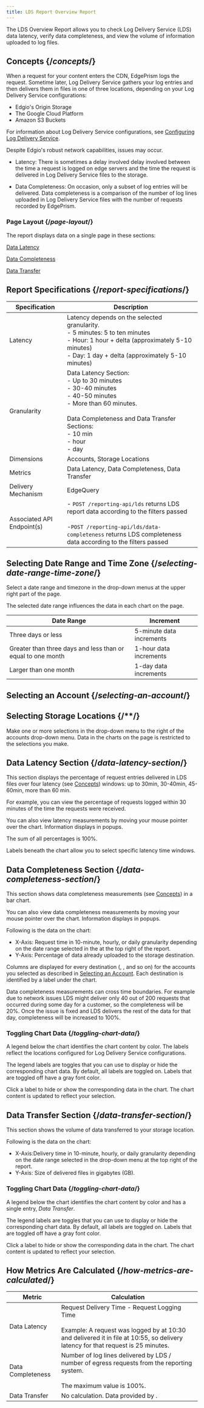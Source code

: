 ```yaml
---
title: LDS Report Overview Report
---
```

The LDS Overview Report allows you to check Log Delivery Service (LDS) data latency, verify data completeness, and view the volume of information uploaded to log files.

## Concepts  {/*concepts*/}

When a request for your content enters the CDN, EdgePrism logs the request. Sometime later, Log Delivery Service gathers your log entries and then delivers them in files in one of three locations, depending on your Log Delivery Service configurations:

- Edgio's Origin Storage
- The Google Cloud Platform
- Amazon S3 Buckets

For information about Log Delivery Service configurations, see [Configuring Log Delivery Service](/delivery/control/configure/log_delivery_service).

Despite Edgio's robust network capabilities, issues may occur.

- Latency: There is sometimes a delay involved delay involved between the time a request is logged on edge servers and the time the request is delivered in Log Delivery Service files to the storage.

- Data Completeness: On occasion, only a subset of log entries will be delivered. Data completeness is a comparison of the number of log lines uploaded in Log Delivery Service files with the number of requests recorded by EdgePrism.

### Page Layout  {/*page-layout*/}

The report displays data on a single page in these sections:

[Data Latency](#data-latency-section)

[Data Completeness](data-completeness-section)

[Data Transfer](#data-transfer-section)

## Report Specifications  {/*report-specifications*/}

|Specification|Description|
|---|---|
|Latency| Latency depends on the selected granularity. <br /> - 5 minutes: 5 to ten minutes<br />- Hour: 1 hour + delta (approximately 5-10 minutes)<br />- Day: 1 day + delta (approximately 5-10 minutes)|
|Granularity| Data Latency Section: <br />-   Up to 30 minutes<br />-   30-40 minutes<br />-   40-50 minutes<br />-   More than 60 minutes.<br /><br />Data Completeness and Data Transfer Sections:<br />-   10 min<br />-   hour<br />-   day|
|Dimensions|Accounts, Storage Locations|
|Metrics	|Data Latency, Data Completeness, Data Transfer|
|Delivery Mechanism	|EdgeQuery|
|Associated API Endpoint(s)|- `POST /reporting-api/lds` returns LDS report data according to the filters passed <br /><br />-`POST /reporting-api/lds/data-completeness` returns LDS completeness data according to the filters passed |

## Selecting Date Range and Time Zone  {/*selecting-date-range-time-zone*/}

Select a date range and timezone in the drop-down menus at the upper right part of the page.

The selected date range influences the data in each chart on the page.

| Date Range | Increment |
| --- | --- |
| Three days or less | 5-minute data increments |
| Greater than three days and less than or equal to one month | 1-hour data increments |
| Larger than one month | 1-day data increments |

## Selecting an Account  {/*selecting-an-account*/}

## Selecting Storage Locations  {/**/}
Make one or more selections in the drop-down menu to the right of the accounts drop-down menu. Data in the charts on the page is restricted to the selections you make.

## Data Latency Section  {/*data-latency-section*/}

This section displays the percentage of request entries delivered in LDS files over four latency (see [Concepts](#concepts)) windows: up to 30min, 30-40min, 45-60min, more than 60 min.

For example, you can view the percentage of requests logged within 30 minutes of the time the requests were received.

You can also view latency measurements by moving your mouse pointer over the chart. Information displays in popups.

The sum of all percentages is 100%.

Labels beneath the chart allow you to select specific latency time windows.

## Data Completeness Section  {/*data-completeness-section*/}

This section shows data completeness measurements (see [Concepts](#concepts)) in a bar chart.

You can also view data completeness measurements by moving your mouse pointer over the chart. Information displays in popups.

Following is the data on the chart:
-   X-Axis: Request time in 10-minute, hourly, or daily granularity depending on the date range selected in the at the top right of the report.
-   Y-Axis: Percentage of data already uploaded to the storage destination.

Columns are displayed for every destination (, , and so on) for the accounts you selected as described in [Selecting an Account](#selecting-an-account). Each destination is identified by a label under the chart.

<Callout type="info">Data completeness measurements can cross time boundaries. For example due to network issues LDS might deliver only 40 out of 200 requests that occurred during some day for a customer, so the completeness will be 20%. Once the issue is fixed and LDS delivers the rest of the data for that day, completeness will be increased to 100%.</Callout>

### Toggling Chart Data  {/*toggling-chart-data*/}

A legend below the chart identifies the chart content by color. The labels reflect the locations configured for Log Delivery Service configurations.

The legend labels are toggles that you can use to display or hide the corresponding chart data. By default, all labels are toggled on. Labels that are toggled off have a gray font color.

Click a label to hide or show the corresponding data in the chart. The chart content is updated to reflect your selection.

## Data Transfer Section  {/*data-transfer-section*/}

This section shows the volume of data transferred to your storage location.

Following is the data on the chart:
- X-Axis:Delivery time in 10-minute, hourly, or daily granularity depending on the date range selected in the drop-down menu at the top right of the report.
- Y-Axis: Size of delivered files in gigabytes (GB).

### Toggling Chart Data  {/*toggling-chart-data*/}

A legend below the chart identifies the chart content by color and has a single entry, *Data Transfer*.

The legend labels are toggles that you can use to display or hide the corresponding chart data. By default, all labels are toggled on. Labels that are toggled off have a gray font color.

Click a label to hide or show the corresponding data in the chart. The chart content is updated to reflect your selection.

## How Metrics Are Calculated  {/*how-metrics-are-calculated*/}

| Metric | Calculation |
| --- | --- |
| Data Latency | Request Delivery Time - Request Logging Time<br /><br />Example: A request was logged by at 10:30 and delivered it in file at 10:55, so delivery latency for that request is 25 minutes. |
| Data Completeness | Number of log lines delivered by LDS / number of egress requests from the reporting system.<br /><br />The maximum value is 100%. |
| Data Transfer | No calculation. Data provided by . |
